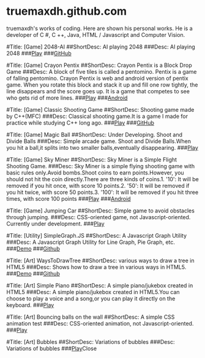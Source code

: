 # truemaxdh.github.com
truemaxdh's works of coding.
Here are shown his personal works.
He is a developer of C #, C ++, Java, HTML / Javascript and Computer Vision.


#Title: [Game] 2048-AI
##ShortDesc: AI playing 2048
###Desc: AI playing 2048
###<a href="https://truemaxdh.github.io/2048-AI/">Play</a>
###<a href="https://github.com/truemaxdh/2048-AI">GitHub</a>

#Title: [Game] Crayon Pentix
##ShortDesc: Crayon Pentix is a Block Drop Game
###Desc: A block of five tiles is called a pentomino. Pentix is a game of falling pentomino. Crayon Pentix is web and android version of pentix game. When you rotate this block and stack it up and fill one row tightly, the line disappears and the score goes up. It is a game that competes to see who gets rid of more lines.
###<a href="https://truemaxdh.github.io/EnjoyCoding/game_pentix/www/">Play</a>
###<a href="https://play.google.com/store/apps/details?id=com.pgmaru.SimplePentix">Android</a>

#Title: [Game] Classic Shooting Game
##ShortDesc: Shooting game made by C++(MFC)
###Desc: Classical shooting game.It is a game I made for practice while studying C++ long ago.
###<a href="https://github.com/truemaxdh/MFC_ShootingGame/blob/master/Release/ShootingGame.exe?raw=true">Play</a>
###<a href="https://github.com/truemaxdh/MFC_ShootingGame/">GitHub</a>

#Title: [Game] Magic Ball
##ShortDesc: Under Developing. Shoot and Divide Balls
###Desc: Simple arcade game. Shoot and Divide Balls.When you hit a ball,it splits into two smaller balls,eventually disappearing.
###<a href="https://truemaxdh.github.io/EnjoyCoding/game_magic_bouncing_ball/">Play</a>

#Title: [Game] Sky Miner
##ShortDesc: Sky Miner is a Simple Flight Shooting Game.
###Desc: Sky Miner is a simple flying shooting game with basic rules only.Avoid bombs.Shoot coins to earn points.However, you should not hit the coin directly.There are three kinds of coins.1. '10': It will be removed if you hit once, with score 10 points.2. '50': It will be removed if you hit twice, with score 50 points.3. '100': It will be removed if you hit three times, with score 100 points
###<a href="https://truemaxdh.github.io/EnjoyCoding/game_shooting/www/">Play</a>
###<a href="https://play.google.com/store/apps/details?id=com.pgmaru.ShootingDream">Android</a>

#Title: [Game] Jumping Car
##ShortDesc: Simple game to avoid obstacles through jumping.
###Desc: CSS-oriented game, not Javascript-oriented. Currently under development.
###<a href="https://truemaxdh.github.io/EnjoyCoding/game_hscroll_car/">Play</a>

#Title: [Utility] SimpleGraph.JS
##ShortDesc: A Javascript Graph Utility
###Desc: A Javascript Graph Utility for Line Graph, Pie Graph, etc.
###<a href="https://truemaxdh.github.io/simpleGraph.js/">Demo</a>
###<a href="https://github.com/truemaxdh/simpleGraph.js">Github</a>

#Title: [Art] WaysToDrawTree
##ShortDesc: various ways to draw a tree in HTML5
###Desc: Shows how to draw a tree in various ways in HTML5.
###<a href="https://truemaxdh.github.io/WaysToDrawTree/">Demo</a>
###<a href="https://github.com/truemaxdh/WaysToDrawTree">Github</a>

#Title: [Art] Simple Piano
##ShortDesc: A simple piano/jukebox created in HTML5
###Desc: A simple piano/jukebox created in HTML5.You can choose to play a voice and a song,or you can play it directly on the keyboard.
###<a href="https://truemaxdh.github.io/SimplePiano/">Play</a>

#Title: [Art] Bouncing balls on the wall
##ShortDesc: A simple CSS animation test
###Desc: CSS-oriented animation, not Javascript-oriented.
###<a href="https://truemaxdh.github.io/EnjoyCoding/lab_straight-bouncing_balls/">Play</a>

#Title: [Art] Bubbles
##ShortDesc: Variations of bubbles
###Desc: Variations of bubbles
###<a href="https://truemaxdh.github.io/Bubbles/">Play</a></li><a onclick="showStaticCont();">Close</a></ul>
